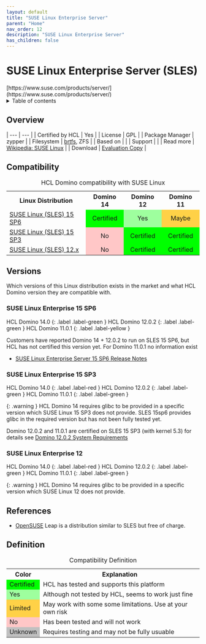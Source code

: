 ```yaml
---
layout: default
title: "SUSE Linux Enterprise Server"
parent: "Home"
nav_order: 12
description: "SUSE Linux Enterprise Server"
has_children: false
---
```


<h1>SUSE Linux Enterprise Server (SLES)</h1>
[https://www.suse.com/products/server/](https://www.suse.com/products/server/)

<details close markdown="block">
  <summary>
    Table of contents
  </summary>
  {: .text-delta }
1. TOC
{:toc}
</details>

## Overview

| --- | --- |
| Certified by HCL | Yes |
| License         |  GPL |
| Package Manager | zypper |
| Filesystem      | [brtfs](../filesystems.md#btrfs), ZFS |
| Based on        |    |
| Support         |    |
| Read more       | [Wikipedia: SUSE Linux](https://en.wikipedia.org/wiki/SUSE_Linux) |
| Download        | [Evaluation Copy](https://www.suse.com/download/sles/) |


## Compatibility

<table>
  <caption>HCL Domino compatibility with SUSE Linux</caption>
  <tbody>
    <tr>
      <th>Linux Distribution</th>
      <th>Domino 14</th>
      <th>Domino 12</th>
      <th>Domino 11</th>
    </tr>
 <tr>
      <td><a href="#suse-linux-enterprise-15-sp6">SUSE Linux (SLES) 15 SP6</a></td>
      <td style="background:#00FF00;text-align:center;" >Certified</td>
      <td style="background:#9EFF9E;text-align:center;" >Yes</td>
      <td style="background:#FFD147;text-align:center;" >Maybe</td>
    </tr> <tr>
      <td><a href="#suse-linux-enterprise-15-sp3">SUSE Linux (SLES) 15 SP3</a></td>
      <td style="background:#FFC7C7;text-align:center;" >No</td>
      <td style="background:#00FF00;text-align:center;" >Certified</td>
      <td style="background:#00FF00;text-align:center;" >Certified</td>
    </tr>
    <tr>
      <td><a href="#suse-linux-enterprise-12">SUSE Linux (SLES) 12.x</a></td>
      <td style="background:#FFC7C7;text-align:center;" >No</td>
      <td style="background:#00FF00;text-align:center;" >Certified</td>
      <td style="background:#00FF00;text-align:center;" >Certified</td>
    </tr>
  </tbody>
</table>

## Versions
Which versions of this Linux distribution exists in the market and what HCL Domino version they are compatible with.
### SUSE Linux Enterprise 15 SP6
HCL Domino 14.0
{: .label .label-green }
HCL Domino 12.0.2
{: .label .label-green }
HCL Domino 11.0.1
{: .label .label-yellow }

Customers have reported Domino 14 + 12.0.2 to run on SLES 15 SP6, but HCL has not certified this version yet.
For Domino 11.0.1 no information exist

* [SUSE Linux Enterprise Server 15 SP6 Release Notes](https://documentation.suse.com/en-us/sles/15-SP6/)

### SUSE Linux Enterprise 15 SP3

HCL Domino 14.0
{: .label .label-red }
HCL Domino 12.0.2
{: .label .label-green }
HCL Domino 11.0.1
{: .label .label-green }

{: .warning }
HCL Domino 14 requires glibc to be provided in a specific version which SUSE Linux 15 SP3 does not provide. SLES 15sp6 provides glibc in the required version but has not been fully tested yet.

Domino 12.0.2 and 11.0.1 are certified on SLES 15 SP3 (with kernel 5.3) for details see [Domino 12.0.2 System Requirements ](https://support.hcltechsw.com/csm?id=kb_article&sysparm_article=KB0101447)

### SUSE Linux Enterprise 12

HCL Domino 14.0
{: .label .label-red }
HCL Domino 12.0.2
{: .label .label-green }
HCL Domino 11.0.1
{: .label .label-green }

{: .warning }
HCL Domino 14 requires glibc to be provided in a specific version which SUSE Linux 12 does not provide.

## References

* [OpenSUSE](opensuse.md) Leap is a distribution similar to SLES but free of charge.

## Definition

<table>
  <caption>Compatibility Definition</caption>
  <tbody>
    <tr>
      <th>Color</th>
      <th>Explanation</th>
    </tr>
    <tr>
      <td style="background:#00FF00" title="">Certified</td>
      <td>HCL has tested and supports this platform</td>
    </tr>
    <tr>
      <td style="background:#9EFF9E" title="">Yes</td>
      <td>Although not tested by HCL, seems to work just fine</td>
    </tr>
    <tr>
      <td style="background:#FFD147" title="">Limited</td>
      <td>May work with some some limitations. Use at your own risk</td>
    </tr>
    <tr>
      <td style="background:#FFC7C7" title="">No</td>
      <td>Has been tested and will not work</td>
    </tr>
    <tr>
      <td style="background:#C0C0C0" title="">Unknown</td>
      <td>Requires testing and may not be fully usuable</td>
    </tr>
  </tbody>
</table>